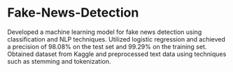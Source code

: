# Fake-News-Detection
Developed a machine learning model for fake news detection using classification and NLP techniques. Utilized logistic regression and achieved a precision of 98.08% on the test set and 99.29% on the training set. Obtained dataset from Kaggle and preprocessed text data using techniques such as stemming and tokenization.
